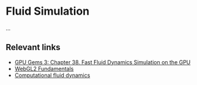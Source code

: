 
# Fluid Simulation

...


## Relevant links

 * [GPU Gems 3: Chapter 38. Fast Fluid Dynamics Simulation on the GPU](https://developer.nvidia.com/gpugems/gpugems/part-vi-beyond-triangles/chapter-38-fast-fluid-dynamics-simulation-gpu)
 * [WebGL2 Fundamentals](https://webgl2fundamentals.org/webgl/lessons/webgl-fundamentals.html)
 * [Computational fluid dynamics](http://en.wikipedia.org/wiki/Computational_fluid_dynamics)
